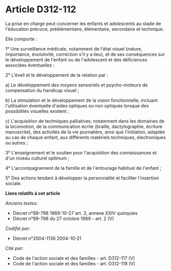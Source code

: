 # Article D312-112

La prise en charge peut concerner les enfants et adolescents au stade de l'éducation précoce, préélémentaire, élémentaire,
secondaire et technique.

Elle comporte :

1° Une surveillance médicale, notamment de l'état visuel (nature, importance, évolutivité, correction s'il y a lieu), et de
ses conséquences sur le développement de l'enfant ou de l'adolescent et des déficiences associées éventuelles :

2° L'éveil et le développement de la relation par :

a) Le développement des moyens sensoriels et psycho-moteurs de compensation du handicap visuel ;

b) La stimulation et le développement de la vision fonctionnelle, incluant l'utilisation éventuelle d'aides optiques ou non
optiques lorsque des possibilités visuelles existent ;

c) L'acquisition de techniques palliatives, notamment dans les domaines de la locomotion, de la communication écrite
(braille, dactylographie, écriture manuscrite), des activités de la vie journalière, ainsi que l'initiation, adaptée au cas
de chaque enfant, aux différents matériels techniques, électroniques ou autres ;

3° L'enseignement et le soutien pour l'acquisition des connaissances et d'un niveau culturel optimum ;

4° L'accompagnement de la famille et de l'entourage habituel de l'enfant ;

5° Des actions tendant à développer la personnalité et faciliter l'insertion sociale.

**Liens relatifs à cet article**

_Anciens textes_:

  - Décret n°89-798 1989-10-27 art. 2, annexe XXIV quinquies
  - Décret n°89-798 du 27 octobre 1989 - art. 2 (V)

_Codifié par_:

  - Décret n°2004-1136 2004-10-21

_Cité par_:

  - Code de l'action sociale et des familles - art. D312-117 (V)
  - Code de l'action sociale et des familles - art. D312-118 (V)
